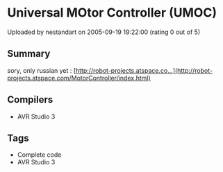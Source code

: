 # Universal MOtor Controller (UMOC)

Uploaded by nestandart on 2005-09-19 19:22:00 (rating 0 out of 5)

## Summary

sory, only russian yet : [http://robot-projects.atspace.co...](http://robot-projects.atspace.com/MotorController/index.html)

## Compilers

- AVR Studio 3

## Tags

- Complete code
- AVR Studio 3
